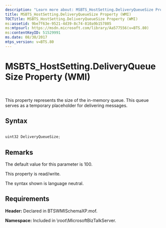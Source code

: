 ```yaml
---
description: "Learn more about: MSBTS_HostSetting.DeliveryQueueSize Property (WMI)"
title: MSBTS_HostSetting.DeliveryQueueSize Property (WMI)
TOCTitle: MSBTS_HostSetting.DeliveryQueueSize Property (WMI)
ms:assetid: 9be7f63e-9521-4d39-8c74-810a9b157805
ms:mtpsurl: https://msdn.microsoft.com/library/Aa577556(v=BTS.80)
ms:contentKeyID: 51529991
ms.date: 08/30/2017
mtps_version: v=BTS.80
---
```


# MSBTS\_HostSetting.DeliveryQueueSize Property (WMI)

 

This property represents the size of the in-memory queue. This queue serves as a temporary placeholder for delivering messages.

## Syntax

```C#
  
uint32 DeliveryQueueSize;  
```

## Remarks

The default value for this parameter is 100.

This property is read/write.

The syntax shown is language neutral.

## Requirements

**Header:** Declared in BTSWMISchemaXP.mof.

**Namespace:** Included in \\root\\MicrosoftBizTalkServer.

